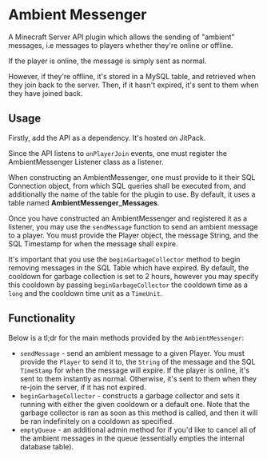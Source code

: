 # Ambient Messenger

A Minecraft Server API plugin which allows the sending of "ambient" messages, i.e messages to players whether they're online or offline.

If the player is online, the message is simply sent as normal.

However, if they're offline, it's stored in a MySQL table, and retrieved when they join back to the server. Then, if it hasn't expired, it's sent to them when they have joined back.

## Usage

Firstly, add the API as a dependency. It's hosted on JitPack.

Since the API listens to ``onPlayerJoin`` events, one must register the AmbientMessenger Listener class as a listener.

When constructing an AmbientMessenger, one must provide to it their SQL Connection object, from which SQL queries shall be executed from, and additionally the name of the table for the plugin to use. By default, it uses a table named **AmbientMessenger_Messages**.

Once you have constructed an AmbientMessenger and registered it as a listener, you may use the ``sendMessage`` function to send an ambient message to a player. You must provide the Player object, the message String, and the SQL Timestamp for when the message shall expire.

It's important that you use the ``beginGarbageCollector`` method to begin removing messages in the SQL Table which have expired. By default, the cooldown for garbage collection is set to 2 hours, however you may specify this cooldown by passing ``beginGarbageCollector`` the cooldown time as a ``long`` and the cooldown time unit as a ``TimeUnit``.

## Functionality

Below is a tl;dr for the main methods provided by the ``AmbientMessenger``:

- ``sendMessage`` - send an ambient message to a given Player. You must provide the ``Player`` to send it to, the ``String`` of the message and the SQL ``TimeStamp`` for when the message will expire. If the player is online, it's sent to them instantly as normal. Otherwise, it's sent to them when they re-join the server, if it has not expired.
- ``beginGarbageCollector`` - constructs a garbage collector and sets it running with either the given cooldown or a default one. Note that the garbage collector is ran as soon as this method is called, and then it will be ran indefinitely on a cooldown as specified.
- ``emptyQueue`` - an additional admin method for if you'd like to cancel all of the ambient messages in the queue (essentially empties the internal database table).

